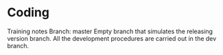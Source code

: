 # Coding
Training notes
Branch: master
Empty branch that simulates the releasing version branch. All the development procedures are carried out in the dev branch.
